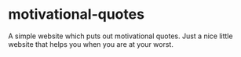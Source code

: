 # motivational-quotes
A simple website which puts out motivational quotes. Just a nice little website that helps you when you are at your worst.

